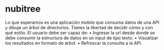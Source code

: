 # nubitree
Lo que esperamos es una aplicación mobile que consuma datos de una API y dibuje un árbol de directorios. Tienes la libertad de decidir cómo y con qué estilo. 
El usuario debe ser capaz de: 
• Ingresar la url desde donde se debe consumir la estructura de datos en un input de tipo texto. 
• Visualizar los resultados en formato de árbol. • Refrescar la consulta a la API.
